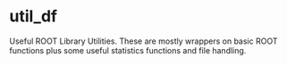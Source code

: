 # util_df
Useful ROOT Library Utilities.  These are mostly wrappers on basic ROOT functions plus some useful statistics functions and file handling.
